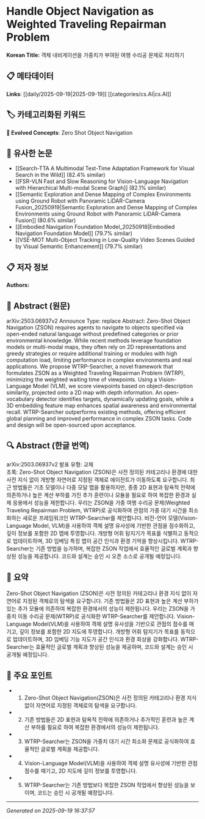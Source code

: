 
# Handle Object Navigation as Weighted Traveling Repairman Problem

**Korean Title:** 객체 내비게이션을 가중치가 부여된 여행 수리공 문제로 처리하기

## 📋 메타데이터

**Links**: [[daily/2025-09-19|2025-09-19]] [[categories/cs.AI|cs.AI]]

## 🏷️ 카테고리화된 키워드
**🚀 Evolved Concepts**: Zero Shot Object Navigation

## 🔗 유사한 논문
- [[Search-TTA A Multimodal Test-Time Adaptation Framework for Visual Search in the Wild]] (82.4% similar)
- [[FSR-VLN Fast and Slow Reasoning for Vision-Language Navigation with Hierarchical Multi-modal Scene Graph]] (82.1% similar)
- [[Semantic Exploration and Dense Mapping of Complex Environments using Ground Robot with Panoramic LiDAR-Camera Fusion_20250919|Semantic Exploration and Dense Mapping of Complex Environments using Ground Robot with Panoramic LiDAR-Camera Fusion]] (80.6% similar)
- [[Embodied Navigation Foundation Model_20250918|Embodied Navigation Foundation Model]] (79.7% similar)
- [[VSE-MOT Multi-Object Tracking in Low-Quality Video Scenes Guided by Visual Semantic Enhancement]] (79.7% similar)

## 📋 저자 정보

**Authors:** 

## 📄 Abstract (원문)

arXiv:2503.06937v2 Announce Type: replace 
Abstract: Zero-Shot Object Navigation (ZSON) requires agents to navigate to objects specified via open-ended natural language without predefined categories or prior environmental knowledge. While recent methods leverage foundation models or multi-modal maps, they often rely on 2D representations and greedy strategies or require additional training or modules with high computation load, limiting performance in complex environments and real applications. We propose WTRP-Searcher, a novel framework that formulates ZSON as a Weighted Traveling Repairman Problem (WTRP), minimizing the weighted waiting time of viewpoints. Using a Vision-Language Model (VLM), we score viewpoints based on object-description similarity, projected onto a 2D map with depth information. An open-vocabulary detector identifies targets, dynamically updating goals, while a 3D embedding feature map enhances spatial awareness and environmental recall. WTRP-Searcher outperforms existing methods, offering efficient global planning and improved performance in complex ZSON tasks. Code and design will be open-sourced upon acceptance.

## 🔍 Abstract (한글 번역)

arXiv:2503.06937v2 발표 유형: 교체  
초록: Zero-Shot Object Navigation (ZSON)은 사전 정의된 카테고리나 환경에 대한 사전 지식 없이 개방형 자연어로 지정된 객체로 에이전트가 이동하도록 요구합니다. 최근 방법들은 기초 모델이나 다중 모달 맵을 활용하지만, 종종 2D 표현과 탐욕적 전략에 의존하거나 높은 계산 부하를 가진 추가 훈련이나 모듈을 필요로 하여 복잡한 환경과 실제 응용에서 성능을 제한합니다. 우리는 ZSON을 가중 여행 수리공 문제(Weighted Traveling Repairman Problem, WTRP)로 공식화하여 관점의 가중 대기 시간을 최소화하는 새로운 프레임워크인 WTRP-Searcher를 제안합니다. 비전-언어 모델(Vision-Language Model, VLM)을 사용하여 객체 설명 유사성에 기반한 관점을 점수화하고, 깊이 정보를 포함한 2D 맵에 투영합니다. 개방형 어휘 탐지기가 목표를 식별하고 동적으로 업데이트하며, 3D 임베딩 특징 맵이 공간 인식과 환경 기억을 향상시킵니다. WTRP-Searcher는 기존 방법을 능가하며, 복잡한 ZSON 작업에서 효율적인 글로벌 계획과 향상된 성능을 제공합니다. 코드와 설계는 승인 시 오픈 소스로 공개될 예정입니다.

## 📝 요약

Zero-Shot Object Navigation (ZSON)은 사전 정의된 카테고리나 환경 지식 없이 자연어로 지정된 객체로의 탐색을 요구합니다. 기존 방법들은 2D 표현과 높은 계산 부하가 있는 추가 모듈에 의존하여 복잡한 환경에서의 성능이 제한됩니다. 우리는 ZSON을 가중치 이동 수리공 문제(WTRP)로 공식화한 WTRP-Searcher를 제안합니다. Vision-Language Model(VLM)을 사용하여 객체 설명 유사성을 기반으로 관점의 점수를 매기고, 깊이 정보를 포함한 2D 지도에 투영합니다. 개방형 어휘 탐지기가 목표를 동적으로 업데이트하며, 3D 임베딩 기능 지도가 공간 인식과 환경 회상을 강화합니다. WTRP-Searcher는 효율적인 글로벌 계획과 향상된 성능을 제공하며, 코드와 설계는 승인 시 공개될 예정입니다.

## 🎯 주요 포인트

- 1. Zero-Shot Object Navigation(ZSON)은 사전 정의된 카테고리나 환경 지식 없이 자연어로 지정된 객체로의 탐색을 요구합니다.

- 2. 기존 방법들은 2D 표현과 탐욕적 전략에 의존하거나 추가적인 훈련과 높은 계산 부하를 필요로 하여 복잡한 환경에서의 성능이 제한됩니다.

- 3. WTRP-Searcher는 ZSON을 가중치 대기 시간 최소화 문제로 공식화하여 효율적인 글로벌 계획을 제공합니다.

- 4. Vision-Language Model(VLM)을 사용하여 객체 설명 유사성에 기반한 관점 점수를 매기고, 2D 지도에 깊이 정보를 투영합니다.

- 5. WTRP-Searcher는 기존 방법보다 복잡한 ZSON 작업에서 향상된 성능을 보이며, 코드는 승인 시 공개될 예정입니다.

---

*Generated on 2025-09-19 16:37:57*